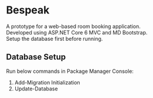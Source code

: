 # Bespeak

A prototype for a web-based room booking application. <br>
Developed using ASP.NET Core 6 MVC and MD Bootstrap. <br>
Setup the database first before running. <br>

## Database Setup
Run below commands in Package Manager Console:
1. Add-Migration Initialization
2. Update-Database
